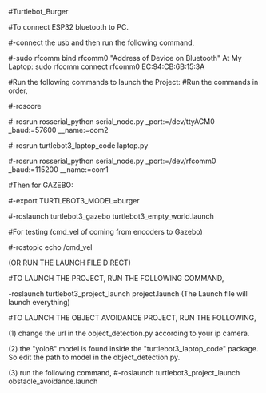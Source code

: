 #Turtlebot_Burger

#To connect ESP32 bluetooth to PC.

#-connect the usb and then run the following command,

#-sudo rfcomm bind rfcomm0 "Address of Device on Bluetooth"
At My Laptop: sudo rfcomm connect rfcomm0 EC:94:CB:6B:15:3A

#Run the following commands to launch the Project: #Run the commands in order,

#-roscore

#-rosrun rosserial_python serial_node.py _port:=/dev/ttyACM0 _baud:=57600 __name:=com2

#-rosrun turtlebot3_laptop_code laptop.py

#-rosrun rosserial_python serial_node.py _port:=/dev/rfcomm0 _baud:=115200 __name:=com1

#Then for GAZEBO:

#-export TURTLEBOT3_MODEL=burger

#-roslaunch turtlebot3_gazebo turtlebot3_empty_world.launch

#For testing (cmd_vel of coming from encoders to Gazebo)

#-rostopic echo /cmd_vel


(OR RUN THE LAUNCH FILE DIRECT)


#TO LAUNCH THE PROJECT, RUN THE FOLLOWING COMMAND, 

-roslaunch turtlebot3_project_launch project.launch (The Launch file will launch everything)



#TO LAUNCH THE OBJECT AVOIDANCE PROJECT, RUN THE FOLLOWING,

(1) change the url in the object_detection.py according to your ip camera.

(2) the "yolo8" model is found inside the "turtlebot3_laptop_code" package. So edit the path to model in the object_detection.py.

(3) run the following command,
#-roslaunch turtlebot3_project_launch obstacle_avoidance.launch



